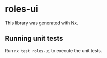 # roles-ui

This library was generated with [Nx](https://nx.dev).

## Running unit tests

Run `nx test roles-ui` to execute the unit tests.
